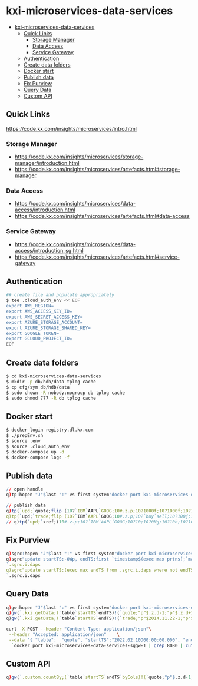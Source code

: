 # kxi-microservices-data-services
- [kxi-microservices-data-services](#kxi-microservices-data-services)
  - [Quick Links](#quick-links)
    - [Storage Manager](#storage-manager)
    - [Data Access](#data-access)
    - [Service Gateway](#service-gateway)
  - [Authentication](#authentication)
  - [Create data folders](#create-data-folders)
  - [Docker start](#docker-start)
  - [Publish data](#publish-data)
  - [Fix Purview](#fix-purview)
  - [Query Data](#query-data)
  - [Custom API](#custom-api)

## Quick Links

<https://code.kx.com/insights/microservices/intro.html>

### Storage Manager

* <https://code.kx.com/insights/microservices/storage-manager/introduction.html>
* <https://code.kx.com/insights/microservices/artefacts.html#storage-manager>

### Data Access

* <https://code.kx.com/insights/microservices/data-access/introduction.html>
* <https://code.kx.com/insights/microservices/artefacts.html#data-access>

### Service Gateway

* <https://code.kx.com/insights/microservices/data-access/introduction_sg.html>
* <https://code.kx.com/insights/microservices/artefacts.html#service-gateway>

## Authentication
```bash
## create file and populate appropriately
$ tee .cloud_auth_env << EOF
export AWS_REGION=
export AWS_ACCESS_KEY_ID=
export AWS_SECRET_ACCESS_KEY=
export AZURE_STORAGE_ACCOUNT=
export AZURE_STORAGE_SHARED_KEY=
export GOOGLE_TOKEN=
export GCLOUD_PROJECT_ID=
EOF
```

## Create data folders 
```bash
$ cd kxi-microservices-data-services
$ mkdir -p db/hdb/data tplog cache
$ cp cfg/sym db/hdb/data
$ sudo chown -R nobody:nogroup db tplog cache
$ sudo chmod 777 -R db tplog cache
```


## Docker start
```bash
$ docker login registry.dl.kx.com
$ ./prepEnv.sh
$ source .env
$ source .cloud_auth_env
$ docker-compose up -d
$ docker-compose logs -f 
```



## Publish data
```q
// open handle 
q)tp:hopen "J"$last ":" vs first system"docker port kxi-microservices-data-services_tp_1"

// publish data
q)tp(`upd;`quote;flip (10?`IBM`AAPL`GOOG;10#.z.p;10?1000f;10?1000f;10?1000f;10?1000f))
q)tp(`upd;`trade;flip (10?`IBM`AAPL`GOOG;10#.z.p;10?`buy`sell;10?100j;10?1000f;10?`in`out;10?0ng;10?1000j;10?1000f;10?1000f))
// q)tp(`upd;`xref;(10#.z.p;10?`IBM`AAPL`GOOG;10?10;10?0Ng;10?10h;10?10;10?1000)) 
```


## Fix Purview 
```q
q)sgrc:hopen "J"$last ":" vs first system"docker port kxi-microservices-data-services_sgrc_1"
q)sgrc"update startTS:-0Wp, endTS:first `timestamp$(exec max prtns[;`max_date] from .sgrc.i.daps where instance = `HDB) from `.sgrc.i.daps where instance = `HDB"
`.sgrc.i.daps
q)sgrc"update startTS:(exec max endTS from .sgrc.i.daps where not endTS=0Wp) from `.sgrc.i.daps where instance = `RDB"
`.sgrc.i.daps
```


## Query Data
```q
q)gw:hopen "J"$last ":" vs first system"docker port kxi-microservices-data-services_sggw_1"
q)gw(`.kxi.getData;(`table`startTS`endTS)!(`quote;"p"$.z.d-1;"p"$.z.d+1);`f;(0#`)!())
q)gw(`.kxi.getData;(`table`startTS`endTS)!(`trade;"p"$2014.11.22-1;"p"$2014.11.22+1);`f;(0#`)!())
```
```bash
curl -X POST --header "Content-Type: application/json"\
 --header "Accepted: application/json"    \
 --data '{ "table":  "quote", "startTS":"2022.02.10D00:00:00.000", "endTS":"2023.02.12D00:00:00.000"}'\
  `docker port kxi-microservices-data-services-sggw-1 | grep 8080 | cut -f3 -d " "`"/kxi/getData"
```

## Custom API
```q
q)gw(`.custom.countBy;(`table`startTS`endTS`byCols)!(`quote;"p"$.z.d-1;"p"$.z.d+1;`bidPrice);`f;(0#`)!())
```
